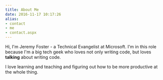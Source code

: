 ```yaml
---
title: About Me
date: 2016-11-17 10:17:26
alias:
- contact
- me
- contact.aspx
---
```


Hi, I&#39;m Jeremy Foster - a Technical Evangelist at Microsoft. I&#39;m in this role because I&#39;m a big tech geek who loves not only writing code, but loves **talking** about writing code.

I love learning and teaching and figuring out how to be more productive at the whole thing.
